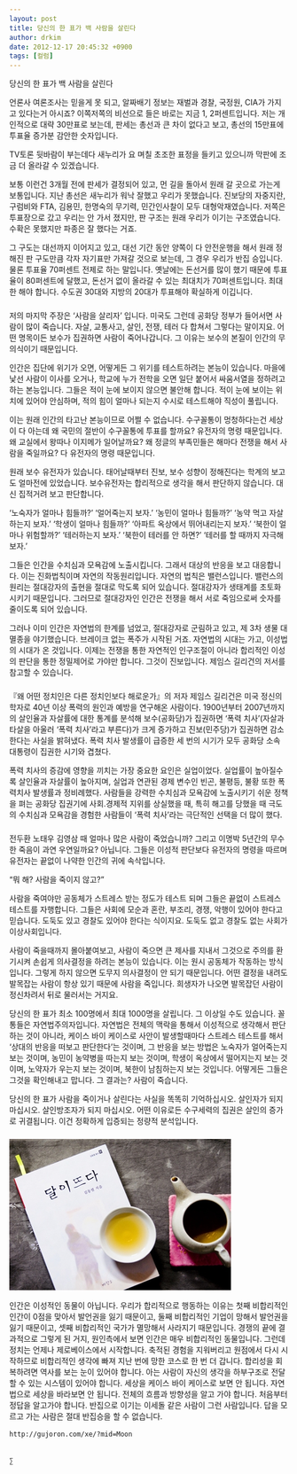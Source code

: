 ```yaml
---
layout: post
title: 당신의 한 표가 백 사람을 살린다
author: drkim
date: 2012-12-17 20:45:32 +0900
tags: [컬럼]
---
```

 당신의 한 표가 백 사람을 살린다 

 언론사 여론조사는 믿을게 못 되고, 알짜배기 정보는 재벌과 경찰, 국정원, CIA가 가지고 있다는거 아시죠? 이쪽저쪽의 비선으로 들은 바로는 지금 1, 2퍼센트입니다. 저는 개인적으로 대략 30만표로 보는데, 판세는 총선과 큰 차이 없다고 보고, 총선의 15만표에 투표율 증가분 감안한 숫자입니다. 

 TV토론 뒷바람이 부는데다 새누리가 요 며칠 초조한 표정을 들키고 있으니까 막판에 조금 더 올라갈 수 있겠습니다. 

 보통 이런건 3개월 전에 판세가 결정되어 있고, 먼 길을 돌아서 원래 갈 곳으로 가는게 보통입니다. 지난 총선은 새누리가 워낙 잘했고 우리가 못했습니다. 진보당의 자중지란, 구럼비와 FTA, 김용민, 한명숙의 무기력, 민간인사찰이 모두 대형악재였습니다. 저쪽은 투표장으로 갔고 우리는 안 가서 졌지만, 판 구조는 원래 우리가 이기는 구조였습니다. 수확은 못했지만 파종은 잘 했다는 거죠. 

 그 구도는 대선까지 이어지고 있고, 대선 기간 동안 양쪽이 다 안전운행을 해서 원래 정해진 판 구도만큼 각자 자기표만 가져갈 것으로 보는데, 그 경우 우리가 반집 승입니다. 물론 투표율 70퍼센트 전제로 하는 말입니다. 옛날에는 돈선거를 많이 했기 때문에 투표율이 80퍼센트에 달했고, 돈선거 없이 올라갈 수 있는 최대치가 70퍼센트입니다. 최대한 해야 합니다. 수도권 30대와 지방의 20대가 투표해야 확실하게 이깁니다. 

 ### 

 저의 마지막 주장은 ‘사람을 살리자’ 입니다. 미국도 그런데 공화당 정부가 들어서면 사람이 많이 죽습니다. 자살, 교통사고, 살인, 전쟁, 테러 다 합쳐서 그렇다는 말이지요. 어떤 명목이든 보수가 집권하면 사람이 죽어나갑니다. 그 이유는 보수의 본질이 인간의 무의식이기 때문입니다. 

 인간은 집단에 위기가 오면, 어떻게든 그 위기를 테스트하려는 본능이 있습니다. 마을에 낯선 사람이 이사를 오거나, 학교에 누가 전학을 오면 일단 붙어서 싸움서열을 정하려고 하는 본능입니다. 그들은 적이 눈에 보이지 않으면 불안해 합니다. 적이 눈에 보이는 위치에 있어야 안심하며, 적의 힘이 얼마나 되는지 수시로 테스트해야 직성이 풀립니다. 

 이는 원래 인간의 타고난 본능이므로 어쩔 수 없습니다. 수구꼴통이 멍청하다는건 세상이 다 아는데 왜 국민의 절반이 수구꼴통에 투표를 할까요? 유전자의 명령 때문입니다. 왜 교실에서 왕따나 이지메가 일어날까요? 왜 정글의 부족민들은 해마다 전쟁을 해서 사람을 죽일까요? 다 유전자의 명령 때문입니다. 

 원래 보수 유전자가 있습니다. 태어날때부터 진보, 보수 성향이 정해진다는 학계의 보고도 얼마전에 있었습니다. 보수유전자는 합리적으로 생각을 해서 판단하지 않습니다. 대신 집적거려 보고 판단합니다. 

 ‘노숙자가 얼마나 힘들까?’ ‘얼어죽는지 보자.’ ‘농민이 얼마나 힘들까?’ ‘농약 먹고 자살하는지 보자.’ ‘학생이 얼마나 힘들까?’ ‘아파트 옥상에서 뛰어내리는지 보자.’ ‘북한이 얼마나 위험할까?’ ‘테러하는지 보자.’ ‘북한이 테러를 안 하면?’ ‘테러를 할 때까지 자극해보자.’ 

 그들은 인간을 수치심과 모욕감에 노출시킵니다. 그래서 대상의 반응을 보고 대응합니다. 이는 진화법칙이며 자연의 작동원리입니다. 자연의 법칙은 밸런스입니다. 밸런스의 원리는 절대강자의 출현을 절대로 막도록 되어 있습니다. 절대강자가 생태계를 초토화 시키기 때문입니다. 그러므로 절대강자인 인간은 전쟁을 해서 서로 죽임으로써 숫자를 줄이도록 되어 있습니다. 

 그러나 이미 인간은 자연법의 한계를 넘었고, 절대강자로 군림하고 있고, 제 3차 생물 대멸종을 야기했습니다. 브레이크 없는 폭주가 시작된 거죠. 자연법의 시대는 가고, 이성법의 시대가 온 것입니다. 이제는 전쟁을 통한 자연적인 인구조절이 아니라 합리적인 이성의 판단을 통한 정밀제어로 가야만 합니다. 그것이 진보입니다. 제임스 길리건의 저서를 참고할 수 있습니다. 

 ### 

 『왜 어떤 정치인은 다른 정치인보다 해로운가』의 저자 제임스 길리건은 미국 정신의학자로 40년 이상 폭력의 원인과 예방을 연구해온 사람이다. 1900년부터 2007년까지의 살인율과 자살률에 대한 통계를 분석해 보수(공화당)가 집권하면 ‘폭력 치사’(자살과 타살을 아울러 ‘폭력 치사’라고 부른다)가 크게 증가하고 진보(민주당)가 집권하면 감소한다는 사실을 밝혀냈다. 폭력 치사 발생률이 급증한 세 번의 시기가 모두 공화당 소속 대통령이 집권한 시기와 겹쳤다. 

 폭력 치사의 증감에 영향을 끼치는 가장 중요한 요인은 실업이었다. 실업률이 높아질수록 살인율과 자살률이 높아지며, 실업과 연관된 경제 변수인 빈곤, 불평등, 불황 또한 폭력치사 발생률과 정비례했다. 사람들을 강력한 수치심과 모욕감에 노출시키기 쉬운 정책을 펴는 공화당 집권기에 사회.경제적 지위를 상실했을 때, 특히 해고를 당했을 때 극도의 수치심과 모욕감을 경험한 사람들이 ‘폭력 치사’라는 극단적인 선택을 더 많이 했다. 

 ### 

 전두환 노태우 김영삼 때 얼마나 많은 사람이 죽었습니까? 그리고 이명박 5년간의 무수한 죽음이 과연 우연일까요? 아닙니다. 그들은 이성적 판단보다 유전자의 명령을 따르며 유전자는 끝없이 나약한 인간의 귀에 속삭입니다. 

 “뭐 해? 사람을 죽이지 않고?” 

 사람을 죽여야만 공동체가 스트레스 받는 정도가 테스트 되며 그들은 끝없이 스트레스 테스트를 자행합니다. 그들은 사회에 모순과 혼란, 부조리, 경쟁, 악행이 있어야 한다고 믿습니다. 도둑도 있고 경찰도 있어야 한다는 식이지요. 도둑도 없고 경찰도 없는 사회가 이상사회입니다. 

 사람이 죽을때까지 몰아붙여보고, 사람이 죽으면 큰 제사를 지내서 그것으로 주의를 환기시켜 손쉽게 의사결정을 하려는 본능이 있습니다. 이는 원시 공동체가 작동하는 방식입니다. 그렇게 하지 않으면 도무지 의사결정이 안 되기 때문입니다. 어떤 결정을 내려도 발목잡는 사람이 항상 있기 때문에 사람을 죽입니다. 희생자가 나오면 발목잡던 사람이 정신차려서 뒤로 물러서는 거지요. 

 당신의 한 표가 최소 100명에서 최대 1000명을 살립니다. 그 이상일 수도 있습니다. 꼴통들은 자연법주의자입니다. 자연법은 전체의 맥락을 통해서 이성적으로 생각해서 판단하는 것이 아니라, 케이스 바이 케이스로 사안이 발생할때마다 스트레스 테스트를 해서 ‘상대의 반응을 떠보고 판단한다’는 것이며, 그 반응을 보는 방법은 노숙자가 얼어죽는지 보는 것이며, 농민이 농약병을 따는지 보는 것이며, 학생이 옥상에서 떨어지는지 보는 것이며, 노약자가 우는지 보는 것이며, 북한이 남침하는지 보는 것입니다. 어떻게든 그들은 그것을 확인해내고 맙니다. 그 결과는? 사람이 죽습니다. 

 당신의 한 표가 사람을 죽이거나 살린다는 사실을 똑똑히 기억하십시오. 살인자가 되지 마십시오. 살인방조자가 되지 마십시오. 어떤 이유로든 수구세력의 집권은 살인의 증가로 귀결됩니다. 이건 정확하게 입증되는 정량적 분석입니다. 

 ###

 
  



  ![](/files/attach/images/198/187/283/345678.jpg) 
  
  
   인간은 이성적인 동물이 아닙니다. 우리가 합리적으로 행동하는 이유는 첫째 비합리적인 인간이 0점을 맞아서 발언권을 잃기 때문이고, 둘째 비합리적인 기업이 망해서 발언권을 잃기 때문이고, 셋째 비합리적인 국가가 멸망해서 사라지기 때문입니다. 경쟁의 끝에 결과적으로 그렇게 된 거지, 원인측에서 보면 인간은 매우 비합리적인 동물입니다. 그런데 정치는 언제나 제로베이스에서 시작합니다. 축적된 경험을 지워버리고 원점에서 다시 시작하므로 비합리적인 생각에 빠져 지난 번에 망한 코스로 한 번 더 갑니다. 합리성을 회복하려면 역사를 보는 눈이 있어야 합니다. 아는 사람이 자신의 생각을 하부구조로 전달할 수 있는 시스템이 있어야 합니다. 세상을 케이스 바이 케이스로 보면 안 됩니다. 자연법으로 세상을 바라보면 안 됩니다. 전체의 흐름과 방향성을 알고 가야 합니다. 처음부터 정답을 알고가야 합니다. 반집으로 이기는 이세돌 같은 사람이 그런 사람입니다. 답을 모르고 가는 사람은 절대 반집승을 할 수 없습니다. 
  
  
  
  
  
  
  
  
  
  
  
    http://gujoron.com/xe/?mid=Moon 
  
  
    ∑ 
  
  
  
  
  
  
  
  
  
  
  
  
  
  
  

